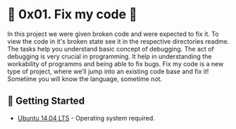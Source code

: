 # :shell: 0x01. Fix my code :shell:

In this project we were given broken code and were expected to fix it. To view the code in it's broken state see it in the respective directories readme.
The tasks help you understand basic concept of debugging. The act of debugging  is very crucial in programming. It help in understanding the workability of programms  and being able to fix bugs.
Fix my code is a new type of project, where we’ll jump into an existing code base and fix it!
Sometime you will know the language, sometime not.

## :running: Getting Started

* [Ubuntu 14.04 LTS](http://releases.ubuntu.com/14.04/) - Operating system required.
